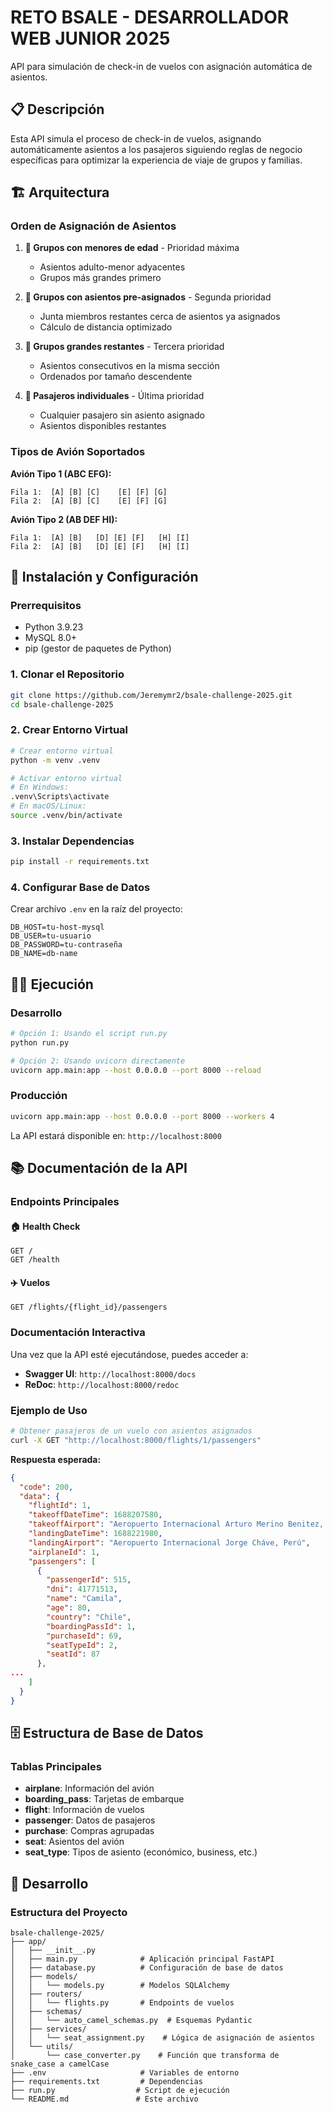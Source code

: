 # RETO BSALE - DESARROLLADOR WEB JUNIOR 2025

API para simulación de check-in de vuelos con asignación automática de asientos.

## 📋 Descripción

Esta API simula el proceso de check-in de vuelos, asignando automáticamente asientos a los pasajeros siguiendo reglas de negocio específicas para optimizar la experiencia de viaje de grupos y familias.

## 🏗️ Arquitectura

### Orden de Asignación de Asientos

1. **🧒 Grupos con menores de edad** - Prioridad máxima
   - Asientos adulto-menor adyacentes
   - Grupos más grandes primero

2. **🔗 Grupos con asientos pre-asignados** - Segunda prioridad
   - Junta miembros restantes cerca de asientos ya asignados
   - Cálculo de distancia optimizado

3. **👥 Grupos grandes restantes** - Tercera prioridad
   - Asientos consecutivos en la misma sección
   - Ordenados por tamaño descendente

4. **👤 Pasajeros individuales** - Última prioridad
   - Cualquier pasajero sin asiento asignado
   - Asientos disponibles restantes

### Tipos de Avión Soportados

**Avión Tipo 1 (ABC EFG):**
```
Fila 1:  [A] [B] [C]    [E] [F] [G]
Fila 2:  [A] [B] [C]    [E] [F] [G]
```

**Avión Tipo 2 (AB DEF HI):**
```
Fila 1:  [A] [B]   [D] [E] [F]   [H] [I]
Fila 2:  [A] [B]   [D] [E] [F]   [H] [I]
```

## 🚀 Instalación y Configuración

### Prerrequisitos

- Python 3.9.23
- MySQL 8.0+
- pip (gestor de paquetes de Python)

### 1. Clonar el Repositorio

```bash
git clone https://github.com/Jeremymr2/bsale-challenge-2025.git
cd bsale-challenge-2025
```

### 2. Crear Entorno Virtual

```bash
# Crear entorno virtual
python -m venv .venv

# Activar entorno virtual
# En Windows:
.venv\Scripts\activate
# En macOS/Linux:
source .venv/bin/activate
```

### 3. Instalar Dependencias

```bash
pip install -r requirements.txt
```

### 4. Configurar Base de Datos

Crear archivo `.env` en la raíz del proyecto:

```env
DB_HOST=tu-host-mysql
DB_USER=tu-usuario
DB_PASSWORD=tu-contraseña
DB_NAME=db-name
```

## 🏃‍♂️ Ejecución

### Desarrollo

```bash
# Opción 1: Usando el script run.py
python run.py

# Opción 2: Usando uvicorn directamente
uvicorn app.main:app --host 0.0.0.0 --port 8000 --reload
```

### Producción

```bash
uvicorn app.main:app --host 0.0.0.0 --port 8000 --workers 4
```

La API estará disponible en: `http://localhost:8000`

## 📚 Documentación de la API

### Endpoints Principales

#### 🏠 Health Check
```http
GET /
GET /health
```

#### ✈️ Vuelos
```http
GET /flights/{flight_id}/passengers
```

### Documentación Interactiva

Una vez que la API esté ejecutándose, puedes acceder a:

- **Swagger UI**: `http://localhost:8000/docs`
- **ReDoc**: `http://localhost:8000/redoc`

### Ejemplo de Uso

```bash
# Obtener pasajeros de un vuelo con asientos asignados
curl -X GET "http://localhost:8000/flights/1/passengers"
```

**Respuesta esperada:**
```json
{
  "code": 200,
  "data": {
    "flightId": 1,
    "takeoffDateTime": 1688207580,
    "takeoffAirport": "Aeropuerto Internacional Arturo Merino Benitez, Chile",
    "landingDateTime": 1688221980,
    "landingAirport": "Aeropuerto Internacional Jorge Cháve, Perú",
    "airplaneId": 1,
    "passengers": [
      {
        "passengerId": 515,
        "dni": 41771513,
        "name": "Camila",
        "age": 80,
        "country": "Chile",
        "boardingPassId": 1,
        "purchaseId": 69,
        "seatTypeId": 2,
        "seatId": 87
      },
...
    ]
  }
}
```

## 🗄️ Estructura de Base de Datos

### Tablas Principales

- **airplane**: Información del avión
- **boarding_pass**: Tarjetas de embarque
- **flight**: Información de vuelos
- **passenger**: Datos de pasajeros
- **purchase**: Compras agrupadas
- **seat**: Asientos del avión
- **seat_type**: Tipos de asiento (económico, business, etc.)

## 🔧 Desarrollo

### Estructura del Proyecto

```
bsale-challenge-2025/
├── app/
│   ├── __init__.py
│   ├── main.py              # Aplicación principal FastAPI
│   ├── database.py          # Configuración de base de datos
│   ├── models/
│   │   └── models.py        # Modelos SQLAlchemy
│   ├── routers/
│   │   └── flights.py       # Endpoints de vuelos
│   ├── schemas/
│   │   └── auto_camel_schemas.py  # Esquemas Pydantic
│   ├── services/
│   │   └── seat_assignment.py    # Lógica de asignación de asientos
│   └── utils/
│       └── case_converter.py    # Función que transforma de snake_case a camelCase
├── .env                     # Variables de entorno
├── requirements.txt         # Dependencias
├── run.py                  # Script de ejecución
└── README.md               # Este archivo
```